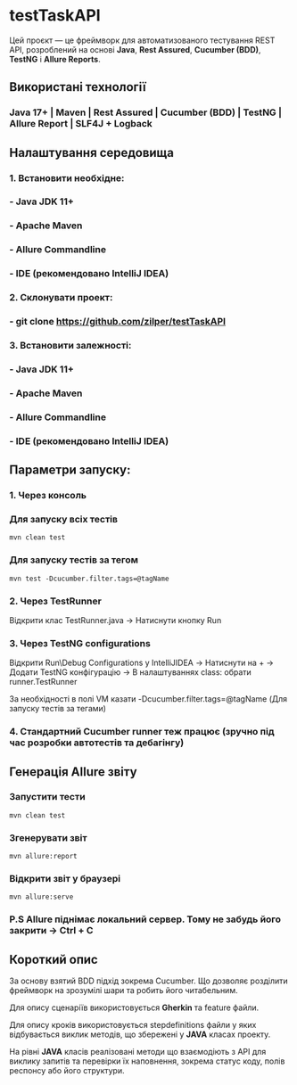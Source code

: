 # testTaskAPI
Цей проєкт — це фреймворк для автоматизованого тестування REST API, розроблений на основі **Java**, **Rest Assured**, **Cucumber (BDD)**, **TestNG** і **Allure Reports**.

## **Використані технології**

### **Java 17+** | **Maven** | **Rest Assured** | **Cucumber (BDD)** | **TestNG** | **Allure Report** | **SLF4J + Logback** 

## Налаштування середовища

### 1. Встановити необхідне:
### - **Java JDK 11+**
### - **Apache Maven**
### - **Allure Commandline**
### - IDE (рекомендовано **IntelliJ IDEA**)

### 2. Склонувати проект:
### - git clone https://github.com/zilper/testTaskAPI

### 3. Встановити залежності:
### - **Java JDK 11+**
### - **Apache Maven**
### - **Allure Commandline**
### - IDE (рекомендовано **IntelliJ IDEA**)

## Параметри запуску:
### 1. Через консоль
### Для запуску всіх тестів

    mvn clean test

### Для запуску тестів за тегом

    mvn test -Dcucumber.filter.tags=@tagName

### 2. Через TestRunner

Відкрити клас TestRunner.java -> Натиснути кнопку Run

### 3. Через TestNG configurations

Відкрити Run\Debug Configurations у IntelliJIDEA -> Натиснути на + -> Додати TestNG конфігурацію ->  В налаштуваннях class: обрати runner.TestRunner

За необхідності в полі VM казати -Dcucumber.filter.tags=@tagName (Для запуску тестів за тегами)

### 4. Стандартний Cucumber runner теж працює (зручно під час розробки автотестів та дебагінгу)

## Генерація Allure звіту
### Запустити тести

    mvn clean test

### Згенерувати звіт

    mvn allure:report

### Відкрити звіт у браузері

    mvn allure:serve

### P.S Allure піднімає локальний сервер. Тому не забудь його закрити -> Ctrl + C


## Короткий опис

За основу взятий BDD підхід зокрема Cucumber. Що дозволяє розділити фреймворк на зрозумілі шари та робить його читабельним.

Для опису сценаріїв використовується **Gherkin** та feature файли.

Для опису кроків використовується stepdefinitions файли у яких відбувається виклик методів, що збережені у **JAVA** класах проекту.

На рівні **JAVA** класів реалізовані методи що взаємодіють з API для виклику запитів та перевірки їх наповнення, зокрема статус коду, полів респонсу або його структури.


    